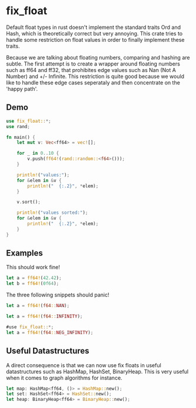 # fix_float

Default float types in rust doesn't implement the standard traits Ord and Hash, which is theoretically correct but very annoying. This crate tries to handle some restriction on float values in order to finally implement these traits.

Because we are talking about floating numbers, comparing and hashing are subtle. The first attempt is to create a wrapper around floating numbers such as ff64 and ff32, that prohibites edge values such as Nan (Not A Number) and +/- Infinite. This restriction is quite good because we would like to handle these edge cases seperataly and then concentrate on the 'happy path'.

## Demo

```rust
use fix_float::*;
use rand;

fn main() {
	let mut v: Vec<ff64> = vec![];

	for _ in 0..10 {
		v.push(ff64!(rand::random::<f64>()));
	}

	println!("values:");
	for &elem in &v {
		println!("  {:.2}", *elem);
	}

	v.sort();

	println!("values sorted:");
	for &elem in &v {
		println!("  {:.2}", *elem);
	}
}
```

## Examples

This should work fine!
```rust
let a = ff64!(42.42);
let b = ff64!(0f64);
```

The three following snippets should panic!
```rust
let a = ff64!(f64::NAN);
```

```rust
let a = ff64!(f64::INFINITY);
```

```rust
#use fix_float::*;
let a = ff64!(f64::NEG_INFINITY);
```

## Useful Datastructures

A direct consequence is that we can now use fix floats in useful datastructures such as HashMap, HashSet, BinaryHeap. This is very useful when it comes to graph algorithms for instance.

```rust
let map: HashMap<ff64, ()> = HashMap::new();
let set: HashSet<ff64> = HashSet::new();
let heap: BinaryHeap<ff64> = BinaryHeap::new();
```



